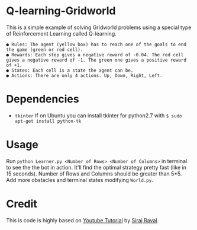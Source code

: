 # Q-learning-Gridworld
This is a simple example of solving Gridworld problems using a special type of Reinforcement Learning called Q-learning.

	● Rules: The agent (yellow box) has to reach one of the goals to end the game (green or red cell).
	● Rewards: Each step gives a negative reward of -0.04. The red cell gives a negative reward of -1. The green one gives a positive reward of +1.
	● States: Each cell is a state the agent can be.
	● Actions: There are only 4 actions. Up, Down, Right, Left.
  
# Dependencies
* `tkinter`
If on Ubuntu you can install tkinter for python2.7 with ``$ sudo apt-get install python-tk``

# Usage
Run `python Learner.py <Number of Rows> <Number of Columns>` in terminal to see the the bot in action. It'll find the optimal strategy pretty fast (like in 15 seconds). Number of Rows and Columns should be greater than 5*5. Add more obstacles and terminal states modifying `World.py`.

# Credit
This is code is highly based on [Youtube Tutorial](https://youtu.be/A5eihauRQvo) by [Siraj Raval](https://github.com/llSourcell).
